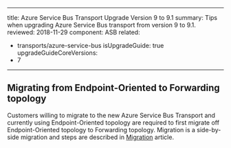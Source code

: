 ---
title: Azure Service Bus Transport Upgrade Version 9 to 9.1
summary: Tips when upgrading Azure Service Bus transport from version 9 to 9.1.
reviewed: 2018-11-29
component: ASB
related:
 - transports/azure-service-bus
isUpgradeGuide: true
upgradeGuideCoreVersions:
 - 7
 ---


## Migrating from Endpoint-Oriented to Forwarding topology

Customers willing to migrate to the new Azure Service Bus Transport and currently using Endpoint-Oriented topology are required to first migrate off Endpoint-Oriented topology to Forwarding topology. Migration is a side-by-side migration and steps are described in [Migration](/transports/azure-service-bus/legacy/migration) article.
